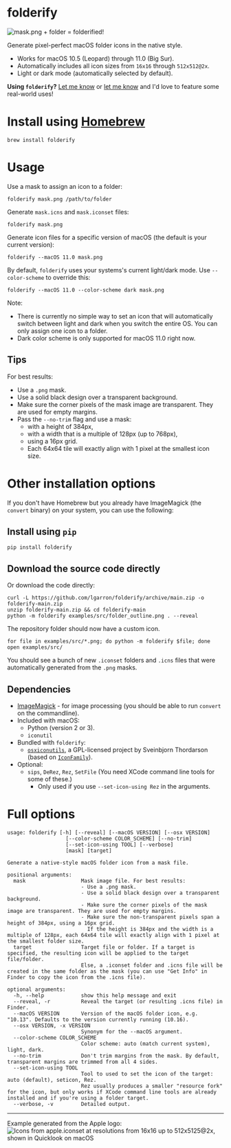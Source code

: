 # folderify

![mask.png + folder = folderified!](examples/png/explanation.png)

Generate pixel-perfect macOS folder icons in the native style.

- Works for macOS 10.5 (Leopard) through 11.0 (Big Sur).
- Automatically includes all icon sizes from `16x16` through `512x512@2x`.
- Light or dark mode (automatically selected by default).

**Using `folderify`?** [Let me know](https://twitter.com/lgarron) or [let me know](https://github.com/lgarron/folderify/issues/new) and I'd love to feature some real-world uses!

# Install using [Homebrew](https://formulae.brew.sh/formula/folderify)

```shell
brew install folderify
```

# Usage

Use a mask to assign an icon to a folder:

```shell
folderify mask.png /path/to/folder
```

Generate `mask.icns` and `mask.iconset` files:

```shell
folderify mask.png
```

Generate icon files for a specific version of macOS (the default is your current
version):

```shell
folderify --macOS 11.0 mask.png
```

By default, `folderify` uses your systems's current light/dark mode. Use `--color-scheme` to override this:

```shell
folderify --macOS 11.0 --color-scheme dark mask.png
```

Note:

- There is currently no simple way to set an icon that will automatically switch between light and dark when you switch the entire OS. You can only assign one icon to a folder.
- Dark color scheme is only supported for macOS 11.0 right now.

## Tips

For best results:

- Use a `.png` mask.
- Use a solid black design over a transparent background.
- Make sure the corner pixels of the mask image are transparent. They are used for empty margins.
- Pass the `--no-trim` flag and use a mask:
  - with a height of 384px,
  - with a width that is a multiple of 128px (up to 768px),
  - using a 16px grid.
  - Each 64x64 tile will exactly align with 1 pixel at the smallest icon size.

# Other installation options

If you don't have Homebrew but you already have ImageMagick (the `convert`
binary) on your system, you can use the following:

## Install using `pip`

```shell
pip install folderify
```

## Download the source code directly

Or download the code directly:

```shell
curl -L https://github.com/lgarron/folderify/archive/main.zip -o folderify-main.zip
unzip folderify-main.zip && cd folderify-main
python -m folderify examples/src/folder_outline.png . --reveal
```

The repository folder should now have a custom icon.

```shell
for file in examples/src/*.png; do python -m folderify $file; done
open examples/src/
```

You should see a bunch of new `.iconset` folders and `.icns` files that were automatically generated from the `.png` masks.

## Dependencies

- [ImageMagick](https://www.imagemagick.org/) - for image processing (you should be able to run <code>convert</code> on the commandline).
- Included with macOS:
  - Python (version 2 or 3).
  - `iconutil`
- Bundled with `folderify`:
  - [`osxiconutils`](https://github.com/sveinbjornt/osxiconutils), a GPL-licensed project by Sveinbjorn Thordarson (based on [`IconFamily`](http://iconfamily.sourceforge.net/)).
- Optional:
  - `sips`, `DeRez`, `Rez`, `SetFile` (You need XCode command line tools for some of these.)
    - Only used if you use `--set-icon-using Rez` in the arguments.

# Full options

```
usage: folderify [-h] [--reveal] [--macOS VERSION] [--osx VERSION]
                   [--color-scheme COLOR_SCHEME] [--no-trim]
                   [--set-icon-using TOOL] [--verbose]
                   [mask] [target]

Generate a native-style macOS folder icon from a mask file.

positional arguments:
  mask                  Mask image file. For best results:
                        - Use a .png mask.
                        - Use a solid black design over a transparent background.
                        - Make sure the corner pixels of the mask image are transparent. They are used for empty margins.
                        - Make sure the non-transparent pixels span a height of 384px, using a 16px grid.
                          If the height is 384px and the width is a multiple of 128px, each 64x64 tile will exactly align with 1 pixel at the smallest folder size.
  target                Target file or folder. If a target is specified, the resulting icon will be applied to the target file/folder.
                        Else, a .iconset folder and .icns file will be created in the same folder as the mask (you can use "Get Info" in Finder to copy the icon from the .icns file).

optional arguments:
  -h, --help            show this help message and exit
  --reveal, -r          Reveal the target (or resulting .icns file) in Finder.
  --macOS VERSION       Version of the macOS folder icon, e.g. "10.13". Defaults to the version currently running (10.16).
  --osx VERSION, -x VERSION
                        Synonym for the --macOS argument.
  --color-scheme COLOR_SCHEME
                        Color scheme: auto (match current system), light, dark.
  --no-trim             Don't trim margins from the mask. By default, transparent margins are trimmed from all 4 sides.
  --set-icon-using TOOL
                        Tool to used to set the icon of the target: auto (default), seticon, Rez.
                        Rez usually produces a smaller "resource fork" for the icon, but only works if XCode command line tools are already installed and if you're using a folder target.
  --verbose, -v         Detailed output.

```

---

Example generated from the Apple logo:
![Icons from apple.iconset at resolutions from 16x16  up to 512x5125@2x, shown in Quicklook on macOS](examples/png/apple.gif)
